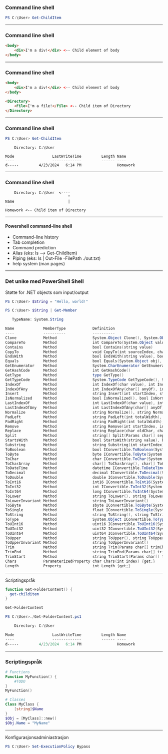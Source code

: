 ### Command line shell 
```ps1
PS C:\User> Get-ChildItem
```
<!-- .element: data-id="code" -->

---

### Command line shell
```html
<body>
    <div>I'm a div!</div> <-- Child element of body
</body>
```
<!-- .element: data-id="code" -->

---

### Command line shell 
```html
<body>
    <div>I'm a div!</div> <-- Child element of body
</body>
```

```html
<Directory>
    <File>I'm a file!</File> <-- Child item of Directory
</Directory>
```

---

### Command line shell 
```ps1
PS C:\User> Get-ChildItem
```
```console
    Directory: C:\User

Mode                 LastWriteTime         Length Name
----                 -------------         ------ ----
d-----         4/23/2024   6:14 PM                Homework 
```
<!-- .element: class="fragment fade-in" data-id="console" -->

---

### Command line shell 
```console
    Directory: C:\User  <----
                            ^
Name                        |
----                        
Homework <-- Child item of Directory
```
<!-- .element: data-id="console" -->

---

#### Powershell command-line shell
- Command-line history <!-- .element: class="fragment fade-in" -->
- Tab completion <!-- .element: class="fragment fade-in" -->
- Command prediction <!-- .element: class="fragment fade-in" -->
- Alias (eks: ls --> Get-ChildItem) <!-- .element: class="fragment fade-in" -->
- Piping (eks: ls | Out-File -FilePath ./out.txt) <!-- .element: class="fragment fade-in" -->
- help system (man pages) <!-- .element: class="fragment fade-in" -->

---

### Det unike med PowerShell Shell
Støtte for .NET objects som input/output

```ps1
PS C:\User> $String = "Hello, world!"
```
<!-- .element: class="fragment fade-in" -->

```ps1
PS C:\User> $String | Get-Member

```
<!-- .element: class="fragment fade-in" -->

```ps1 [1: 1|26|39|54]
   TypeName: System.String

Name             MemberType            Definition
----             ----------            ----------
Clone            Method                System.Object Clone(), System.Object ICloneable.Clone()
CompareTo        Method                int CompareTo(System.Object value), int CompareTo(string strB), int IComparable.CompareTo(...
Contains         Method                bool Contains(string value)
CopyTo           Method                void CopyTo(int sourceIndex, char[] destination, int destinationIndex, int count)
EndsWith         Method                bool EndsWith(string value), bool EndsWith(string value, System.StringComparison compariso...
Equals           Method                bool Equals(System.Object obj), bool Equals(string value), bool Equals(string value, Syste...
GetEnumerator    Method                System.CharEnumerator GetEnumerator(), System.Collections.IEnumerator IEnumerable.GetEnume...
GetHashCode      Method                int GetHashCode()
GetType          Method                type GetType()
GetTypeCode      Method                System.TypeCode GetTypeCode(), System.TypeCode IConvertible.GetTypeCode()
IndexOf          Method                int IndexOf(char value), int IndexOf(char value, int startIndex), int IndexOf(string value...
IndexOfAny       Method                int IndexOfAny(char[] anyOf), int IndexOfAny(char[] anyOf, int startIndex), int IndexOfAny...
Insert           Method                string Insert(int startIndex, string value)
IsNormalized     Method                bool IsNormalized(), bool IsNormalized(System.Text.NormalizationForm normalizationForm)
LastIndexOf      Method                int LastIndexOf(char value), int LastIndexOf(char value, int startIndex), int LastIndexOf(...
LastIndexOfAny   Method                int LastIndexOfAny(char[] anyOf), int LastIndexOfAny(char[] anyOf, int startIndex), int La...
Normalize        Method                string Normalize(), string Normalize(System.Text.NormalizationForm normalizationForm)
PadLeft          Method                string PadLeft(int totalWidth), string PadLeft(int totalWidth, char paddingChar)
PadRight         Method                string PadRight(int totalWidth), string PadRight(int totalWidth, char paddingChar)
Remove           Method                string Remove(int startIndex, int count), string Remove(int startIndex)
Replace          Method                string Replace(char oldChar, char newChar), string Replace(string oldValue, string newValue)
Split            Method                string[] Split(Params char[] separator), string[] Split(char[] separator, int count), stri...
StartsWith       Method                bool StartsWith(string value), bool StartsWith(string value, System.StringComparison compa...
Substring        Method                string Substring(int startIndex), string Substring(int startIndex, int length)
ToBoolean        Method                bool IConvertible.ToBoolean(System.IFormatProvider provider)
ToByte           Method                byte IConvertible.ToByte(System.IFormatProvider provider)
ToChar           Method                char IConvertible.ToChar(System.IFormatProvider provider)
ToCharArray      Method                char[] ToCharArray(), char[] ToCharArray(int startIndex, int length)
ToDateTime       Method                datetime IConvertible.ToDateTime(System.IFormatProvider provider)
ToDecimal        Method                decimal IConvertible.ToDecimal(System.IFormatProvider provider)
ToDouble         Method                double IConvertible.ToDouble(System.IFormatProvider provider)
ToInt16          Method                int16 IConvertible.ToInt16(System.IFormatProvider provider)
ToInt32          Method                int IConvertible.ToInt32(System.IFormatProvider provider)
ToInt64          Method                long IConvertible.ToInt64(System.IFormatProvider provider)
ToLower          Method                string ToLower(), string ToLower(cultureinfo culture)
ToLowerInvariant Method                string ToLowerInvariant()
ToSByte          Method                sbyte IConvertible.ToSByte(System.IFormatProvider provider)
ToSingle         Method                float IConvertible.ToSingle(System.IFormatProvider provider)
ToString         Method                string ToString(), string ToString(System.IFormatProvider provider), string IConvertible.T...
ToType           Method                System.Object IConvertible.ToType(type conversionType, System.IFormatProvider provider)
ToUInt16         Method                uint16 IConvertible.ToUInt16(System.IFormatProvider provider)
ToUInt32         Method                uint32 IConvertible.ToUInt32(System.IFormatProvider provider)
ToUInt64         Method                uint64 IConvertible.ToUInt64(System.IFormatProvider provider)
ToUpper          Method                string ToUpper(), string ToUpper(cultureinfo culture)
ToUpperInvariant Method                string ToUpperInvariant()
Trim             Method                string Trim(Params char[] trimChars), string Trim()
TrimEnd          Method                string TrimEnd(Params char[] trimChars)
TrimStart        Method                string TrimStart(Params char[] trimChars)
Chars            ParameterizedProperty char Chars(int index) {get;}
Length           Property              int Length {get;}
```
<!-- .element: class="fragment fade-in" -->

---

Scriptingspråk 
```ps1 [1:]
function Get-FolderContent() {
  get-childitem
}

Get-FolderContent
```
<!-- .element: data-id="code" -->

```ps1
PS C:\User>./Get-FolderContent.ps1
```
<!-- .element: class="fragment fade-in" -->

```ps1
    Directory: C:\User

Mode                 LastWriteTime         Length Name
----                 -------------         ------ ----
d-----         4/23/2024   6:14 PM                Homework
```
<!-- .element: class="fragment fade-in" -->

---

### Scriptingspråk
```ps1 [1: 1-4|5|7-10|11|12]
# Functions
Function MyFunction() {
    #TODO
}
MyFunction()

# Classes
Class MyClass {
    [string]$Name
}
$Obj = [MyClass]::new()
$Obj.Name = "MyName"
```

---

Konfigurasjonsadminiastrasjon 
```ps1
PS C:\User> Set-ExecutionPolicy Bypass
```
<!-- .element: data-id="code" -->
